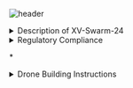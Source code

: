 ![header](https://capsule-render.vercel.app/api?type=waving&text=XV:‎%20%20%20Swarm-2024&animation=fadeIn&color=gradient&fontColor=000000&customColorList=2&height=150)
<details>  
    <summary>Description of XV-Swarm-24</summary>

        The objective of this class was to create and program swarm drones ourselves. For the first few weeks of class we worked on building the drones using a parts kit. In order to legally fly the drone, we needed approval for multiple FAA and school district waivers, some of which had to be revised. We also created the necessary code from scratch, including the keyboard and flexstick controls, the communications from the arduino to the flight controller, the access point, and the base station.
</details>

<details> 
    <summary>Regulatory Compliance</summary>

    - FAA Multi Waiver
    - RSD Multi Waiver
    - § 107.35 – Operation of Multiple Small UAS
    - Register With FAA
    - Register RSD with ODA
    - Request Fria 

</details>

*<details>
    <summary>Drone Building Instructions</summary>
    <details>
        <summary>
            Frame Construction
        </summary>
    </details>
    <details>
        <summary>     
            Wiring!    
        </summary>
    </details>
    <details>
        <summary>    
            Code installation and Configuration            
        </summary>
            <details>
                <summary>               
                    Code                   
                </summary>
            </details>
            <details>
                <summary>
                    Configuration
                </summary>
            </details>
    </details>
</details>
